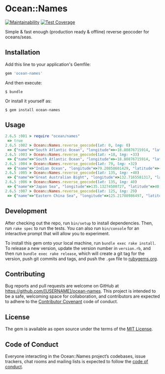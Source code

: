 # Ocean::Names

[![Maintainability](https://api.codeclimate.com/v1/badges/1f06ba3f12a4408c402b/maintainability)](https://codeclimate.com/github/skcc321/ocean-names/maintainability)
[![Test Coverage](https://api.codeclimate.com/v1/badges/1f06ba3f12a4408c402b/test_coverage)](https://codeclimate.com/github/skcc321/ocean-names/test_coverage)

Simple & fast enough (production ready & offline) reverse geocoder for oceans/seas.

## Installation

Add this line to your application's Gemfile:

```ruby
gem 'ocean-names'
```

And then execute:

    $ bundle

Or install it yourself as:

    $ gem install ocean-names

## Usage

```ruby
2.6.5 :001 > require "ocean/names"
 => true
2.6.5 :002 > Ocean::Names.reverse_geocode(lat: 0, lng: 0)
 => {"name"=>"South Atlantic Ocean", "longitude"=>-18.80876715914, "latitude"=>-33.73239551445, "min_x"=>-69.60083675371, "min_y"=>-60, "max_x"=>20.00904913827, "max_y"=>0.07510554798, "area"=>40501812}
2.6.5 :003 > Ocean::Names.reverse_geocode(lat: -18, lng: -33)
 => {"name"=>"South Atlantic Ocean", "longitude"=>-18.80876715914, "latitude"=>-33.73239551445, "min_x"=>-69.60083675371, "min_y"=>-60, "max_x"=>20.00904913827, "max_y"=>0.07510554798, "area"=>40501812}
2.6.5 :004 > Ocean::Names.reverse_geocode(lat: 79, lng: -32)
 => {"name"=>"Indian Ocean", "longitude"=>79.20858601429, "latitude"=>-32.72458381046, "min_x"=>20.00261595272, "min_y"=>-60, "max_x"=>146.8982192222, "max_y"=>10.44499945636, "area"=>58230954}
2.6.5 :005 > Ocean::Names.reverse_geocode(lat: 135, lng: -40)
 => {"name"=>"Great Australian Bight", "longitude"=>132.7165581317, "latitude"=>-36.72591576597, "min_x"=>117.6141982382, "min_y"=>-43.56601647135, "max_x"=>146.23115575344, "max_y"=>-31.46366941901, "area"=>1326209}
2.6.5 :006 > Ocean::Names.reverse_geocode(lat: 135, lng: 40)
 => {"name"=>"Japan Sea", "longitude"=>135.13274500727, "latitude"=>40.5084302428, "min_x"=>125.8013889, "min_y"=>32.57501368363, "max_x"=>142.2638347153, "max_y"=>51.74733316939, "area"=>1066307}
2.6.5 :007 > Ocean::Names.reverse_geocode(lat: 125, lng: 29)
 => {"name"=>"Eastern China Sea", "longitude"=>125.21708986497, "latitude"=>29.13089135213, "min_x"=>118.47804582106, "min_y"=>24.05760752069, "max_x"=>131.1322036827, "max_y"=>33.37195920955, "area"=>761356}
```

## Development

After checking out the repo, run `bin/setup` to install dependencies. Then, run `rake spec` to run the tests. You can also run `bin/console` for an interactive prompt that will allow you to experiment.

To install this gem onto your local machine, run `bundle exec rake install`. To release a new version, update the version number in `version.rb`, and then run `bundle exec rake release`, which will create a git tag for the version, push git commits and tags, and push the `.gem` file to [rubygems.org](https://rubygems.org).

## Contributing

Bug reports and pull requests are welcome on GitHub at https://github.com/[USERNAME]/ocean-names. This project is intended to be a safe, welcoming space for collaboration, and contributors are expected to adhere to the [Contributor Covenant](http://contributor-covenant.org) code of conduct.

## License

The gem is available as open source under the terms of the [MIT License](https://opensource.org/licenses/MIT).

## Code of Conduct

Everyone interacting in the Ocean::Names project’s codebases, issue trackers, chat rooms and mailing lists is expected to follow the [code of conduct](https://github.com/[USERNAME]/ocean-names/blob/master/CODE_OF_CONDUCT.md).
